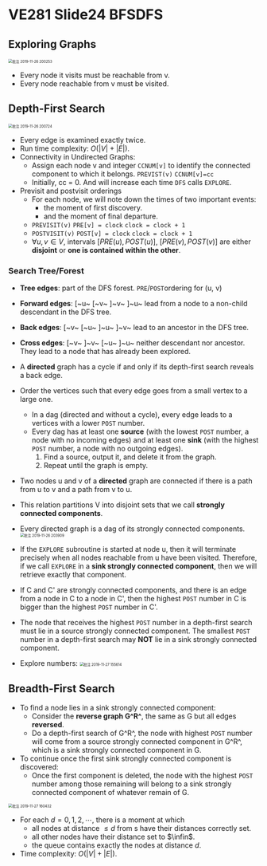 # VE281 Slide24 BFSDFS

## Exploring Graphs

<img src="C:\Users\AAAA\Downloads\Typora Notes\VE281\Slide\VE281 Slide24 BFSDFS.assets\批注 2019-11-26 200253.png" alt="批注 2019-11-26 200253" style="zoom:50%;" />

* Every node it visits must be reachable from v.
* Every node reachable from v must be visited.

## Depth-First Search

<img src="C:\Users\AAAA\Downloads\Typora Notes\VE281\Slide\VE281 Slide24 BFSDFS.assets\批注 2019-11-26 200724.png" alt="批注 2019-11-26 200724" style="zoom:50%;" />

* Every edge is examined exactly twice.
* Run time complexity: $O(|V| + |E|)$.
* Connectivity in Undirected Graphs:
  * Assign each node v and integer `CCNUM[v]` to identify the connected component to which it belongs.
    `PREVIST(v)`
    `CCNUM[v]=cc`
  * Initially, cc = 0. And will increase each time `DFS` calls `EXPLORE`. 
* Previsit and postvisit orderings
  * For each node, we will note down the times of two important events:
    * the moment of first discovery.
    * and the moment of final departure.
  * `PREVISIT(v)`
    `PRE[v] = clock`
    `clock = clock + 1`
  * `POSTVISIT(v)`
    `POST[v] = clock`
    `clock = clock + 1`
  * $\forall u, v \in V$, intervals $[PRE(u), POST(u)]$, $[PRE(v), POST(v)]$ are either **disjoint** or **one is contained within the other**.

### Search Tree/Forest

* **Tree edges**: part of the DFS forest. `PRE`/`POST`ordering for (u, v)
* **Forward edges**: [~u~ [~v~    ]~v~ ]~u~ lead from a node to a non-child descendant in the DFS tree.
* **Back edges**: [~v~ [~u~    ]~u~ ]~v~ lead to an ancestor in the DFS tree.
* **Cross edges**: [~v~ ]~v~    [~u~ ]~u~ neither descendant nor ancestor. They lead to a node that has already been explored.
* A **directed** graph has a cycle if and only if its depth-first search reveals a back edge.
* Order the vertices such that every edge goes from a small vertex to a large one.
  * In a dag (directed and without a cycle), every edge leads to a vertices with a lower `POST` number.
  * Every dag has at least one **source** (with the lowest `POST` number, a node with no incoming edges) and at least one **sink** (with the highest `POST` number, a node with no outgoing edges).
    1. Find a source, output it, and delete it from the graph.
    2. Repeat until the graph is empty.





* Two nodes u and v of a **directed** graph are connected if there is a path from u to v and a path from v to u.
* This relation partitions V into disjoint sets that we call **strongly connected components**.
* Every directed graph is a dag of its strongly connected components.
  <img src="C:\Users\AAAA\Downloads\Typora Notes\VE281\Slide\VE281 Slide24 BFSDFS.assets\批注 2019-11-26 203909.png" alt="批注 2019-11-26 203909" style="zoom:50%;" />
* If the `EXPLORE` subroutine is started at node u, then it will terminate precisely when all nodes reachable from u have been visited. Therefore, if we call `EXPLORE` in a **sink strongly connected component**, then we will retrieve exactly that component.
* If C and C' are strongly connected components, and there is an edge from a node in C to a node in C', then the highest `POST` number in C is bigger than the highest `POST` number in C'.
* The node that receives the highest `POST` number in a depth-first search must lie in a source strongly connected component. The smallest `POST` number in a depth-first search may **NOT** lie in a sink strongly connected component.
* Explore numbers:
  <img src="C:\Users\AAAA\Downloads\Typora Notes\VE281\Slide\VE281 Slide24 BFSDFS.assets\批注 2019-11-27 155614.png" alt="批注 2019-11-27 155614" style="zoom:50%;" />





## Breadth-First Search

* To find a node lies in a sink strongly connected component:
  * Consider the **reverse graph G^R^**, the same as G but all edges **reversed**.
  * Do a depth-first search of G^R^, the node with highest `POST` number will come from a source strongly connected component in G^R^, which is a sink strongly connected component in G.
* To continue once the first sink strongly connected component is discovered:
  * Once the first component is deleted, the node with the highest `POST` number among those remaining will belong to  a sink strongly connected component of whatever remain of G.

<img src="C:\Users\AAAA\Downloads\Typora Notes\VE281\Slide\VE281 Slide24 BFSDFS.assets\批注 2019-11-27 160432.png" alt="批注 2019-11-27 160432" style="zoom:50%;" />

* For each $d = 0, 1, 2, \cdots$, there is a moment at which
  * all nodes at distance $\leq d$ from s have their distances correctly set.
  * all other nodes have their distance set to $\infin$.
  * the queue contains exactly the nodes at distance $d$.
* Time complexity: $O(|V|+|E|)$.